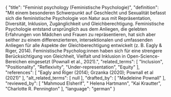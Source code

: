 {
    "title": "Feminist psychology (Feministische Psychologie)",
    "definition": "Mit einem besonderen Schwerpunkt auf Geschlecht und Sexualität befasst sich die feministische Psychologie von Natur aus mit Repräsentation, Diversität, Inklusion, Zugänglichkeit und Gleichberechtigung. Feministische Psychologie entstand ursprünglich aus dem Anliegen, die gelebten Erfahrungen von Mädchen und Frauen zu repräsentieren, hat sich aber seither zu einem differenzierteren, intersektionalen und umfassenden Anliegen für alle Aspekte der Gleichberechtigung entwickelt (z. B. Eagly & Riger, 2014). Feministische Psycholog:innen haben sich für eine strengere Berücksichtigung von Gleichheit, Vielfalt und Inklusion in Open-Science-Bereichen eingesetzt (Pownall et al., 2021).",
    "related_terms": [
        "Inclusion",
        "Positionality",
        "Reflexivity",
        "Under-representation",
        "Equity"
    ],
    "references": [
        "Eagly and Riger (2014); Grzanka (2020); Pownall et al (2021)"
    ],
    "alt_related_terms": [
        null
    ],
    "drafted_by": [
        "Madeleine Pownall"
    ],
    "reviewed_by": [
        "Mahmoud Elsherif",
        " Helena Hartmann",
        "Kai Krautter",
        "Charlotte R. Pennington"
    ],
    "language": "german"
}